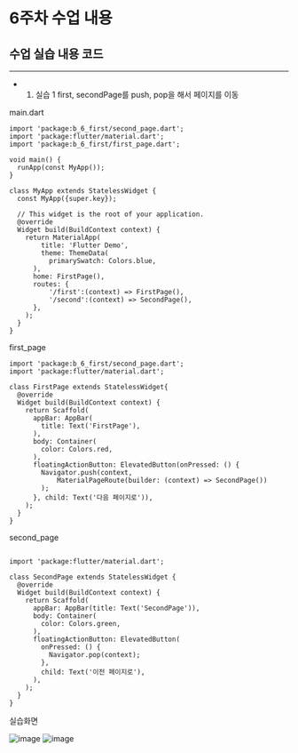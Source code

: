 # 6주차 수업 내용

## 수업 실습 내용 코드
---
- 1. 실습 1
first, secondPage를 push, pop을 해서 페이지를 이동</br>

main.dart</br>
```
import 'package:b_6_first/second_page.dart';
import 'package:flutter/material.dart';
import 'package:b_6_first/first_page.dart';

void main() {
  runApp(const MyApp());
}

class MyApp extends StatelessWidget {
  const MyApp({super.key});

  // This widget is the root of your application.
  @override
  Widget build(BuildContext context) {
    return MaterialApp(
        title: 'Flutter Demo',
        theme: ThemeData(
          primarySwatch: Colors.blue,
      ),
      home: FirstPage(),
      routes: {
          '/first':(context) => FirstPage(),
          '/second':(context) => SecondPage(),
      },
    );
  }
}
```

first_page

```
import 'package:b_6_first/second_page.dart';
import 'package:flutter/material.dart';

class FirstPage extends StatelessWidget{
  @override
  Widget build(BuildContext context) {
    return Scaffold(
      appBar: AppBar(
        title: Text('FirstPage'),
      ),
      body: Container(
        color: Colors.red,
      ),
      floatingActionButton: ElevatedButton(onPressed: () {
        Navigator.push(context,
            MaterialPageRoute(builder: (context) => SecondPage())
        );
      }, child: Text('다음 페이지로')),
    );
  }
}
```

second_page

```

import 'package:flutter/material.dart';

class SecondPage extends StatelessWidget {
  @override
  Widget build(BuildContext context) {
    return Scaffold(
      appBar: AppBar(title: Text('SecondPage')),
      body: Container(
        color: Colors.green,
      ),
      floatingActionButton: ElevatedButton(
        onPressed: () {
          Navigator.pop(context);
        },
        child: Text('이전 페이지로'),
      ),
    );
  }
}

```
실습화면

![image](https://github.com/user-attachments/assets/046a2399-64f6-4f8d-aea6-c5b42810810e)
![image](https://github.com/user-attachments/assets/ffeb9193-785d-428e-8dfb-18fc3233f479)

